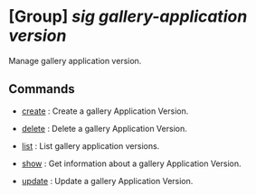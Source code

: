 # [Group] _sig gallery-application version_

Manage gallery application version.

## Commands

- [create](/Commands/sig/gallery-application/version/_create.md)
: Create a gallery Application Version.

- [delete](/Commands/sig/gallery-application/version/_delete.md)
: Delete a gallery Application Version.

- [list](/Commands/sig/gallery-application/version/_list.md)
: List gallery application versions.

- [show](/Commands/sig/gallery-application/version/_show.md)
: Get information about a gallery Application Version.

- [update](/Commands/sig/gallery-application/version/_update.md)
: Update a gallery Application Version.
